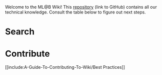 Welcome to the ML@B Wiki! This [repository](https://github.com/mlberkeley/wiki) (link to GitHub) contains all our technical knowledge. Consult the table below to figure out next steps.

# Search

# Contribute

[[include:A-Guide-To-Contributing-To-Wiki/Best Practices]]
